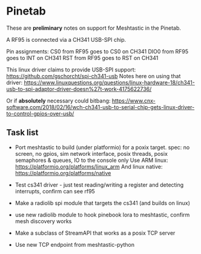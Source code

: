 # Pinetab

These are **preliminary** notes on support for Meshtastic in the Pinetab.

A RF95 is connected via a CH341 USB-SPI chip.

Pin assignments:
CS0 from RF95 goes to CS0 on CH341
DIO0 from RF95 goes to INT on CH341
RST from RF95 goes to RST on CH341

This linux driver claims to provide USB-SPI support: https://github.com/gschorcht/spi-ch341-usb
Notes here on using that driver: https://www.linuxquestions.org/questions/linux-hardware-18/ch341-usb-to-spi-adaptor-driver-doesn%27t-work-4175622736/

Or if **absolutely** necessary could bitbang: https://www.cnx-software.com/2018/02/16/wch-ch341-usb-to-serial-chip-gets-linux-driver-to-control-gpios-over-usb/

## Task list

* Port meshtastic to build (under platformio) for a poxix target.  spec: no screen, no gpios, sim network interface, posix threads, posix semaphores & queues, IO to the console only
Use ARM linux: https://platformio.org/platforms/linux_arm
And  linux native: https://platformio.org/platforms/native

* Test cs341 driver - just test reading/writing a register and detecting interrupts, confirm can see rf95
* Make a radiolib spi module that targets the cs341 (and builds on linux)
* use new radiolib module to hook pinebook lora to meshtastic, confirm mesh discovery works
* Make a subclass of StreamAPI that works as a posix TCP server
* Use new TCP endpoint from meshtastic-python
